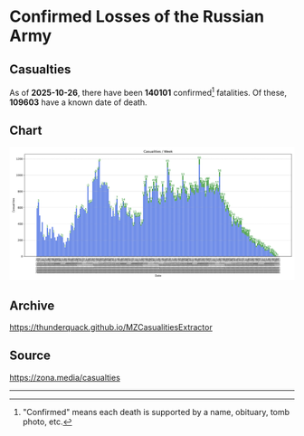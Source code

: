 
# Confirmed Losses of the Russian Army

## Casualties

As of **2025-10-26**, there have been **140101** confirmed[^1] fatalities.
Of these, **109603** have a known date of death.

## Chart

![7-Day Intervals Bar Chart](./docs/7days.svg)

## Archive

https://thunderquack.github.io/MZCasualitiesExtractor

## Source

https://zona.media/casualties

---

[^1]: "Confirmed" means each death is supported by a name, obituary, tomb photo, etc.

